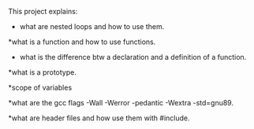 This project explains:
* what are nested loops and how to use them.

*what is a function and how to use functions.

* what is the difference btw a declaration and a definition of a function.

*what is a prototype.

*scope of variables

*what are the gcc flags -Wall -Werror -pedantic -Wextra -std=gnu89.

*what are header files and how use them with #include.
